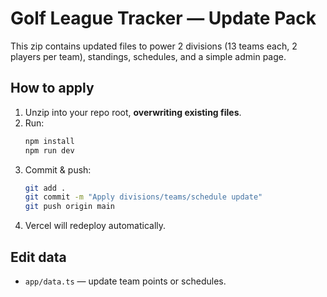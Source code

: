# Golf League Tracker — Update Pack

This zip contains updated files to power 2 divisions (13 teams each, 2 players per team), standings, schedules, and a simple admin page.

## How to apply
1. Unzip into your repo root, **overwriting existing files**.
2. Run:
   ```bash
   npm install
   npm run dev
   ```
3. Commit & push:
   ```bash
   git add .
   git commit -m "Apply divisions/teams/schedule update"
   git push origin main
   ```
4. Vercel will redeploy automatically.

## Edit data
- `app/data.ts` — update team points or schedules.
